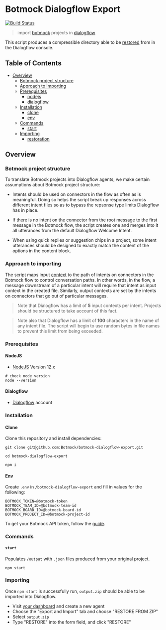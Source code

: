 # Botmock Dialogflow Export

[![Build Status](https://dev.azure.com/botmock/botmock-dialogflow-export/_apis/build/status/Botmock.botmock-dialogflow-export?branchName=master)](https://dev.azure.com/botmock/botmock-dialogflow-export/_build/latest?definitionId=2&branchName=master)

> import [botmock](https://botmock.com) projects in [dialogflow](https://console.dialogflow.com/)

This script produces a compressible directory able to be [restored](https://cloud.google.com/dialogflow/docs/agents-settings) from in the Dialogflow console.

## Table of Contents

* [Overview](#overview)
  * [Botmock project structure](#botmock-project-structure)
  * [Approach to importing](#approach-to-importing)
  * [Prerequisites](#prerequisites)
    * [nodejs](#nodejs)
    * [dialogflow](#dialogflow)
  * [Installation](#installation)
    * [clone](#clone)
    * [env](#env)
  * [Commands](#commands)
    * [start](#start)
    <!-- * [report](#report) -->
  * [Importing](#importing)
    * [restoration](#restoration)


## Overview

### Botmock project structure

To translate Botmock projects into Dialogflow agents, we make certain assumptions about Botmock project structure:

- Intents should be used on connectors in the flow as often as is meaningful. Doing so helps the script break
  up responses across different intent files so as to bypass the repsonse type limits Dialogflow
  has in place.

- If there is no intent on the connector from the root message to the first message in the Botmock flow, the 
  script creates one and merges into it all utterances from the default Dialogflow Welcome Intent.

- When using quick replies or suggestion chips in a project, some intent utterances should be designed to exactly match the content of the options in the content block.

### Approach to importing

The script maps input [context](https://cloud.google.com/dialogflow/docs/contexts-input-output) to the path of 
intents on connectors in the Botmock flow to control conversation paths. In other words, in the flow, a 
message downstream of a particular intent will require that intent as input context in the created file. 
Similarly, output contexts are set by the intents on connectors that go out of particular messages.

> Note that Dialogflow has a limit of **5** input contexts per intent. Projects should be structured to take account of this fact.

> Note also that Dialogflow has a limit of **100** characters in the name of any intent file. The script will begin to use random bytes in file names to prevent this limit from being exceeded.

### Prerequisites

#### NodeJS

- [NodeJS](https://nodejs.org/en/) Version 12.x

```shell
# check node version
node --version
```

#### Dialogflow

- [Dialogflow](https://console.dialogflow.com) account

### Installation

#### Clone

Clone this repository and install dependencies:

```shell
git clone git@github.com:Botmock/botmock-dialogflow-export.git

cd botmock-dialogflow-export

npm i
```

#### Env

Create `.env` in `/botmock-dialogflow-export` and fill in values for the following:

```shell
BOTMOCK_TOKEN=@botmock-token
BOTMOCK_TEAM_ID=@botmock-team-id
BOTMOCK_BOARD_ID=@botmock-board-id
BOTMOCK_PROJECT_ID=@botmock-project-id
```

To get your Botmock API token, follow the [guide](http://help.botmock.com/en/articles/2334581-developer-api).

### Commands

#### `start`

Populates `/output` with `.json` files produced from your original project.

```shell
npm start
```

### Importing

Once `npm start` is successfully run, `output.zip` should be able to be imported into Dialogflow.

- Visit [your dashboard](console.dialogflow.com) and create a new agent
- Choose the "Export and Import" tab and choose "RESTORE FROM ZIP"
- Select `output.zip`
- Type "RESTORE" into the form field, and click "RESTORE"
